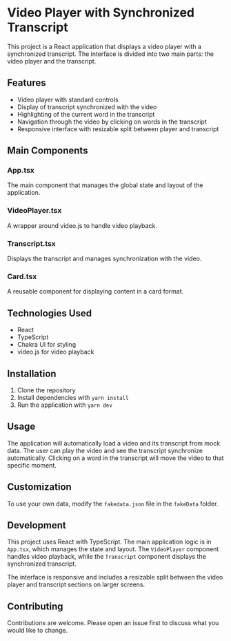 # Video Player with Synchronized Transcript

This project is a React application that displays a video player with a synchronized transcript. The interface is divided into two main parts: the video player and the transcript.

## Features

- Video player with standard controls
- Display of transcript synchronized with the video
- Highlighting of the current word in the transcript
- Navigation through the video by clicking on words in the transcript
- Responsive interface with resizable split between player and transcript

## Main Components

### App.tsx
The main component that manages the global state and layout of the application.

### VideoPlayer.tsx
A wrapper around video.js to handle video playback.

### Transcript.tsx
Displays the transcript and manages synchronization with the video.

### Card.tsx
A reusable component for displaying content in a card format.

## Technologies Used

- React
- TypeScript
- Chakra UI for styling
- video.js for video playback

## Installation

1. Clone the repository
2. Install dependencies with `yarn install`
3. Run the application with `yarn dev`

## Usage

The application will automatically load a video and its transcript from mock data. The user can play the video and see the transcript synchronize automatically. Clicking on a word in the transcript will move the video to that specific moment.

## Customization

To use your own data, modify the `fakedata.json` file in the `fakeData` folder.

## Development

This project uses React with TypeScript. The main application logic is in `App.tsx`, which manages the state and layout. The `VideoPlayer` component handles video playback, while the `Transcript` component displays the synchronized transcript.

The interface is responsive and includes a resizable split between the video player and transcript sections on larger screens.

## Contributing

Contributions are welcome. Please open an issue first to discuss what you would like to change.
